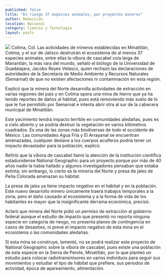 ```yaml
---
published: false
title: "En riesgo 37 especies animales, por proyectos mineros"
author: Redacción
location: Nacional
category: Ciencia y Tecnología
layout: posts
---
```


![](http://i.imgur.com/kmJsWMnm.jpg)
Colima, Col. Las actividades de mineros establecidas en Minatitlán, Colima, y el sur de Jalisco destruirán el ecosistema de al menos 37 especies animales, entre ellas la víbora de cascabel cola larga de Manantlán, la más rara del mundo, señaló el biólogo de la Universidad de Guadalajara, Jacobo Reyes Velasco, quien rechazó las declaraciones de autoridades de la Secretaría de Medio Ambiente y Recursos Naturales (Semarnat) de que no existen afectaciones ni contaminación en esta región.

Explicó que la minera del Norte desarrolla actividades de extracción en varias regiones del país y en Colima opera una mina de hierro que ya ha tenido reportes de daños al hábitat, pues está removiendo más suelo de lo que le fue permitido por Semarnat e intenta abrir otra al sur de la cabecera municipal de Minatitlán.

Este yacimiento tendrá impacto terrible en comunidades aledañas, pues es a cielo abierto y se podría destruir la vegetación en varios kilómetros cuadrados. Es una de las zonas más biodiversas de todo el occidente de México. Las comunidades Agua Fría y El Arrayanal se encuentran amenazadas, cualquier deslave a los cuerpos acuíferos podría tener un impacto devastador para la población, explicó.

Refirió que la víbora de cascabel llamó la atención de la institución científica estadunidense National Geographic para un proyecto porque por más de 40 años nadie la había hallado y algunos investigadores pensaban que estaba extinta; sin embargo, lo cierto es la minería del Norte y presa de jales de Peña Colorada amenazan su hábitat.

La presa de jales ya tiene impacto negativo en el hábitat y en la población. Este nuevo desarrollo minero únicamente traerá trabajos temporales a la zona, pero el daño causado al ecosistema y a la forma de vida de los habitantes es mayor que la insignificante derrama económica, precisó.

Aclaró que minera del Norte pidió un permiso de extracción al gobierno federal aunque el estudio de impacto que presentó no reporta ninguna especie en categoría de riesgo, no presenta planes de contingencia en casos de desastres, ni prevé el impacto negativo de esta mina en el ecosistema o las comunidades aledañas.

Si esta mina se construye, lamentó, no se podrá realizar este proyecto de National Geographic sobre la víbora de cascabel, pues existe una población de esta especie en la Sierra de Perote, Minatitlán, por lo que planteó un estudio para colocar radiotransmisores en varios individuos para seguir sus movimientos y estudiar el tipo de hábitat que prefiere, sus periodos de actividad, época de apareamiento, alimentación.


